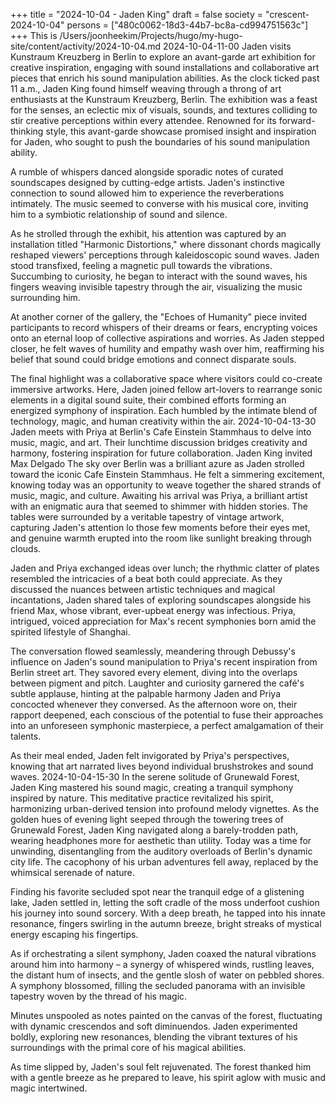+++
title = "2024-10-04 - Jaden King"
draft = false
society = "crescent-2024-10-04"
persons = ["480c0062-18d3-44b7-bc8a-cd994751563c"]
+++
This is /Users/joonheekim/Projects/hugo/my-hugo-site/content/activity/2024-10-04.md
2024-10-04-11-00
Jaden visits Kunstraum Kreuzberg in Berlin to explore an avant-garde art exhibition for creative inspiration, engaging with sound installations and collaborative art pieces that enrich his sound manipulation abilities.
As the clock ticked past 11 a.m., Jaden King found himself weaving through a throng of art enthusiasts at the Kunstraum Kreuzberg, Berlin. The exhibition was a feast for the senses, an eclectic mix of visuals, sounds, and textures colliding to stir creative perceptions within every attendee. Renowned for its forward-thinking style, this avant-garde showcase promised insight and inspiration for Jaden, who sought to push the boundaries of his sound manipulation ability.

A rumble of whispers danced alongside sporadic notes of curated soundscapes designed by cutting-edge artists. Jaden's instinctive connection to sound allowed him to experience the reverberations intimately. The music seemed to converse with his musical core, inviting him to a symbiotic relationship of sound and silence.

As he strolled through the exhibit, his attention was captured by an installation titled "Harmonic Distortions," where dissonant chords magically reshaped viewers' perceptions through kaleidoscopic sound waves. Jaden stood transfixed, feeling a magnetic pull towards the vibrations. Succumbing to curiosity, he began to interact with the sound waves, his fingers weaving invisible tapestry through the air, visualizing the music surrounding him.

At another corner of the gallery, the "Echoes of Humanity" piece invited participants to record whispers of their dreams or fears, encrypting voices onto an eternal loop of collective aspirations and worries. As Jaden stepped closer, he felt waves of humility and empathy wash over him, reaffirming his belief that sound could bridge emotions and connect disparate souls.

The final highlight was a collaborative space where visitors could co-create immersive artworks. Here, Jaden joined fellow art-lovers to rearrange sonic elements in a digital sound suite, their combined efforts forming an energized symphony of inspiration. Each humbled by the intimate blend of technology, magic, and human creativity within the air.
2024-10-04-13-30
Jaden meets with Priya at Berlin's Cafe Einstein Stammhaus to delve into music, magic, and art. Their lunchtime discussion bridges creativity and harmony, fostering inspiration for future collaboration.
Jaden King invited Max Delgado
The sky over Berlin was a brilliant azure as Jaden strolled toward the iconic Cafe Einstein Stammhaus. He felt a simmering excitement, knowing today was an opportunity to weave together the shared strands of music, magic, and culture. Awaiting his arrival was Priya, a brilliant artist with an enigmatic aura that seemed to shimmer with hidden stories. The tables were surrounded by a veritable tapestry of vintage artwork, capturing Jaden's attention lo those few moments before their eyes met, and genuine warmth erupted into the room like sunlight breaking through clouds.

Jaden and Priya exchanged ideas over lunch; the rhythmic clatter of plates resembled the intricacies of a beat both could appreciate. As they discussed the nuances between artistic techniques and magical incantations, Jaden shared tales of exploring soundscapes alongside his friend Max, whose vibrant, ever-upbeat energy was infectious. Priya, intrigued, voiced appreciation for Max's recent symphonies born amid the spirited lifestyle of Shanghai.

The conversation flowed seamlessly, meandering through Debussy's influence on Jaden's sound manipulation to Priya's recent inspiration from Berlin street art. They savored every element, diving into the overlaps between pigment and pitch. Laughter and curiosity garnered the café's subtle applause, hinting at the palpable harmony Jaden and Priya concocted whenever they conversed. As the afternoon wore on, their rapport deepened, each conscious of the potential to fuse their approaches into an unforeseen symphonic masterpiece, a perfect amalgamation of their talents. 

As their meal ended, Jaden felt invigorated by Priya's perspectives, knowing that art narrated lives beyond individual brushstrokes and sound waves.
2024-10-04-15-30
In the serene solitude of Grunewald Forest, Jaden King mastered his sound magic, creating a tranquil symphony inspired by nature. This meditative practice revitalized his spirit, harmonizing urban-derived tension into profound melody vignettes.
As the golden hues of evening light seeped through the towering trees of Grunewald Forest, Jaden King navigated along a barely-trodden path, wearing headphones more for aesthetic than utility. Today was a time for unwinding, disentangling from the auditory overloads of Berlin's dynamic city life. The cacophony of his urban adventures fell away, replaced by the whimsical serenade of nature.

Finding his favorite secluded spot near the tranquil edge of a glistening lake, Jaden settled in, letting the soft cradle of the moss underfoot cushion his journey into sound sorcery. With a deep breath, he tapped into his innate resonance, fingers swirling in the autumn breeze, bright streaks of mystical energy escaping his fingertips.

As if orchestrating a silent symphony, Jaden coaxed the natural vibrations around him into harmony – a synergy of whispered winds, rustling leaves, the distant hum of insects, and the gentle slosh of water on pebbled shores. A symphony blossomed, filling the secluded panorama with an invisible tapestry woven by the thread of his magic.

Minutes unspooled as notes painted on the canvas of the forest, fluctuating with dynamic crescendos and soft diminuendos. Jaden experimented boldly, exploring new resonances, blending the vibrant textures of his surroundings with the primal core of his magical abilities.

As time slipped by, Jaden's soul felt rejuvenated. The forest thanked him with a gentle breeze as he prepared to leave, his spirit aglow with music and magic intertwined.
